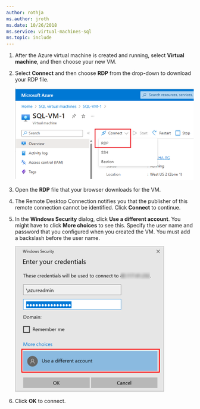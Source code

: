 ```yaml
---
author: rothja
ms.author: jroth
ms.date: 10/26/2018
ms.service: virtual-machines-sql
ms.topic: include
---
```


1. After the Azure virtual machine is created and running, select **Virtual machine**, and then choose your new VM. 

1. Select **Connect** and then choose **RDP** from the drop-down to download your RDP file. 

   ![Connect to VM in portal](./media/virtual-machines-sql-server-remote-desktop-connect/azure-virtual-machine-connect.png)

1. Open the **RDP** file that your browser downloads for the VM.

1. The Remote Desktop Connection notifies you that the publisher of this remote connection cannot be identified. Click **Connect** to continue.

1. In the **Windows Security** dialog, click **Use a different account**. You might have to click **More choices** to see this. Specify the user name and password that you configured when you created the VM. You must add a backslash before the user name.

   ![Remote desktop authentication](./media/virtual-machines-sql-server-remote-desktop-connect/remote-desktop-connect.png)

1. Click **OK** to connect.
